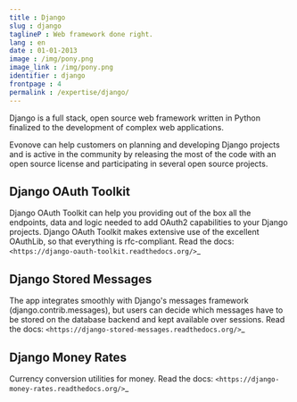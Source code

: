 ```yaml
---
title : Django
slug : django
taglineP : Web framework done right.
lang : en
date : 01-01-2013
image : /img/pony.png
image_link : /img/pony.png
identifier : django
frontpage : 4
permalink : /expertise/django/
---
```


Django is a full stack, open source web framework written in Python 
finalized to the development of complex web applications.

Evonove can help customers on planning and developing Django projects 
and is active in the community by releasing the most of the code with 
an open source license and participating in several open source projects.

Django OAuth Toolkit
--------------------

Django OAuth Toolkit can help you providing out of the box all the endpoints, 
data and logic needed to add OAuth2 capabilities to your Django projects. 
Django OAuth Toolkit makes extensive use of the excellent OAuthLib, so that 
everything is rfc-compliant.
Read the docs: `<https://django-oauth-toolkit.readthedocs.org/>`_

Django Stored Messages
----------------------

The app integrates smoothly with Django's messages framework (django.contrib.messages), 
but users can decide which messages have to be stored on the database backend and kept 
available over sessions.
Read the docs: `<https://django-stored-messages.readthedocs.org/>`_

Django Money Rates
------------------

Currency conversion utilities for money.
Read the docs: `<https://django-money-rates.readthedocs.org/>`_
